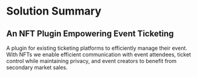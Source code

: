# Solution Summary

## An NFT Plugin Empowering Event Ticketing

A plugin for existing ticketing platforms to efficiently manage their event. With NFTs we enable efficient communication with event attendees, ticket control while maintaining privacy, and event creators to benefit from secondary market sales.
